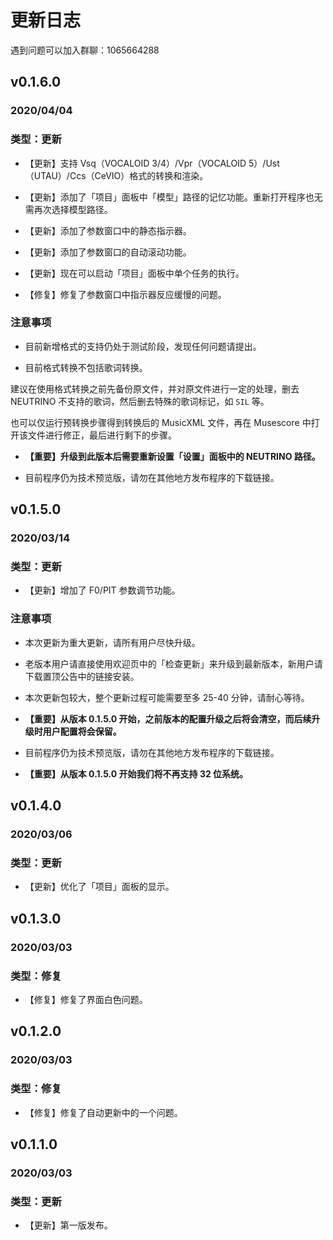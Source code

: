 # 更新日志

遇到问题可以加入群聊：1065664288

## v0.1.6.0

### 2020/04/04

### 类型：更新

- 【更新】支持 Vsq（VOCALOID 3/4）/Vpr（VOCALOID 5）/Ust（UTAU）/Ccs（CeVIO）格式的转换和渲染。

- 【更新】添加了「项目」面板中「模型」路径的记忆功能。重新打开程序也无需再次选择模型路径。

- 【更新】添加了参数窗口中的静态指示器。

- 【更新】添加了参数窗口的自动滚动功能。

- 【更新】现在可以启动「项目」面板中单个任务的执行。

- 【修复】修复了参数窗口中指示器反应缓慢的问题。

### 注意事项

- 目前新增格式的支持仍处于测试阶段，发现任何问题请提出。

- 目前格式转换不包括歌词转换。

建议在使用格式转换之前先备份原文件，并对原文件进行一定的处理，删去 NEUTRINO 不支持的歌词，然后删去特殊的歌词标记，如 `SIL` 等。

也可以仅运行预转换步骤得到转换后的 MusicXML 文件，再在 Musescore 中打开该文件进行修正，最后进行剩下的步骤。

- **【重要】升级到此版本后需要重新设置「设置」面板中的 NEUTRINO 路径。**

- 目前程序仍为技术预览版，请勿在其他地方发布程序的下载链接。

## v0.1.5.0

### 2020/03/14

### 类型：更新

- 【更新】增加了 F0/PIT 参数调节功能。

### 注意事项

- 本次更新为重大更新，请所有用户尽快升级。

- 老版本用户请直接使用欢迎页中的「检查更新」来升级到最新版本，新用户请下载置顶公告中的链接安装。

- 本次更新包较大，整个更新过程可能需要至多 25-40 分钟，请耐心等待。

- **【重要】从版本 0.1.5.0 开始，之前版本的配置升级之后将会清空，而后续升级时用户配置将会保留。**

- 目前程序仍为技术预览版，请勿在其他地方发布程序的下载链接。

- **【重要】从版本 0.1.5.0 开始我们将不再支持 32 位系统。**

## v0.1.4.0

### 2020/03/06

### 类型：更新

- 【更新】优化了「项目」面板的显示。

## v0.1.3.0

### 2020/03/03

### 类型：修复

- 【修复】修复了界面白色问题。

## v0.1.2.0

### 2020/03/03

### 类型：修复

- 【修复】修复了自动更新中的一个问题。

## v0.1.1.0

### 2020/03/03

### 类型：更新

- 【更新】第一版发布。
